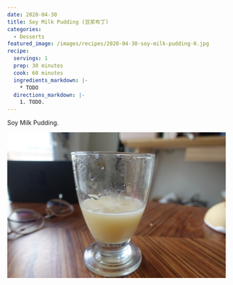 ```yaml
---
date: 2020-04-30
title: Soy Milk Pudding (豆浆布丁)
categories:
  - Desserts
featured_image: /images/recipes/2020-04-30-soy-milk-pudding-0.jpg
recipe:
  servings: 1
  prep: 30 minutes
  cook: 60 minutes
  ingredients_markdown: |-
    * TODO
  directions_markdown: |-
    1. TODO.
---
```

Soy Milk Pudding.

![pic](/images/recipes/2020-04-30-soy-milk-pudding-1.jpg)